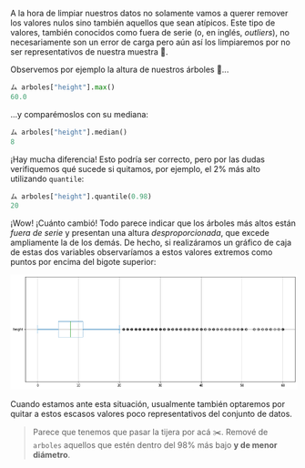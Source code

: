 A la hora de limpiar nuestros datos no solamente vamos a querer remover los valores nulos sino también aquellos que sean atípicos. Este tipo de valores, también conocidos como fuera de serie (o, en inglés, _outliers_), no necesariamente son un error de carga pero aún así los limpiaremos por no ser representativos de nuestra muestra 🧹. 

Observemos por ejemplo la altura de nuestros árboles 🌲...

```python
ム arboles["height"].max()
60.0
```

...y comparémoslos con su mediana:

```python
ム arboles["height"].median()
8
```

¡Hay mucha diferencia! Esto podría ser correcto, pero por las dudas verifiquemos qué sucede si quitamos, por ejemplo, el 2% más alto utilizando `quantile`:  

```python
ム arboles["height"].quantile(0.98)
20
```

¡Wow! ¡Cuánto cambió! Todo parece indicar que los árboles más altos están _fuera de serie_ y presentan una altura _desproporcionada_, que excede ampliamente la de los demás.  De hecho, si realizáramos un gráfico de caja de estas dos variables observaríamos a estos valores extremos como puntos por encima del bigote superior:

<img src="https://raw.githubusercontent.com/MumukiProject/mumuki-guia-python3-filtrado-y-limpieza-de-datos/master/assets/boxplot_2_1665547665355.png" alt="boxplot_2_1665547665355.png" width="auto" height="auto">


Cuando estamos ante esta situación, usualmente también optaremos por quitar a estos escasos valores poco representativos del conjunto de datos.

> Parece que tenemos que pasar la tijera por acá ✂️. Remové de `arboles` aquellos que estén dentro del 98% más bajo **y de menor diámetro**.
